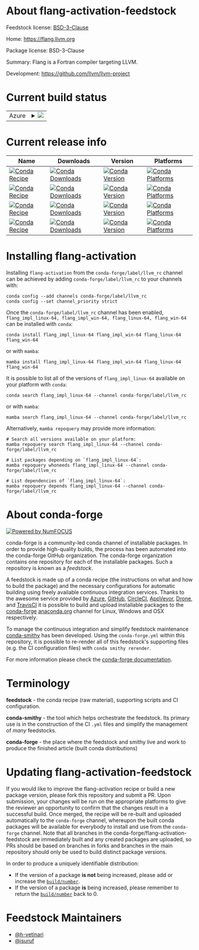 About flang-activation-feedstock
================================

Feedstock license: [BSD-3-Clause](https://github.com/conda-forge/flang-activation-feedstock/blob/main/LICENSE.txt)

Home: https://flang.llvm.org

Package license: BSD-3-Clause

Summary: Flang is a Fortran compiler targeting LLVM.

Development: https://github.com/llvm/llvm-project

Current build status
====================


<table>
    
  <tr>
    <td>Azure</td>
    <td>
      <details>
        <summary>
          <a href="https://dev.azure.com/conda-forge/feedstock-builds/_build/latest?definitionId=23349&branchName=main">
            <img src="https://dev.azure.com/conda-forge/feedstock-builds/_apis/build/status/flang-activation-feedstock?branchName=main">
          </a>
        </summary>
        <table>
          <thead><tr><th>Variant</th><th>Status</th></tr></thead>
          <tbody><tr>
              <td>linux_64</td>
              <td>
                <a href="https://dev.azure.com/conda-forge/feedstock-builds/_build/latest?definitionId=23349&branchName=main">
                  <img src="https://dev.azure.com/conda-forge/feedstock-builds/_apis/build/status/flang-activation-feedstock?branchName=main&jobName=linux&configuration=linux%20linux_64_" alt="variant">
                </a>
              </td>
            </tr><tr>
              <td>win_64</td>
              <td>
                <a href="https://dev.azure.com/conda-forge/feedstock-builds/_build/latest?definitionId=23349&branchName=main">
                  <img src="https://dev.azure.com/conda-forge/feedstock-builds/_apis/build/status/flang-activation-feedstock?branchName=main&jobName=win&configuration=win%20win_64_" alt="variant">
                </a>
              </td>
            </tr>
          </tbody>
        </table>
      </details>
    </td>
  </tr>
</table>

Current release info
====================

| Name | Downloads | Version | Platforms |
| --- | --- | --- | --- |
| [![Conda Recipe](https://img.shields.io/badge/recipe-flang_impl_linux--64-green.svg)](https://anaconda.org/conda-forge/flang_impl_linux-64) | [![Conda Downloads](https://img.shields.io/conda/dn/conda-forge/flang_impl_linux-64.svg)](https://anaconda.org/conda-forge/flang_impl_linux-64) | [![Conda Version](https://img.shields.io/conda/vn/conda-forge/flang_impl_linux-64.svg)](https://anaconda.org/conda-forge/flang_impl_linux-64) | [![Conda Platforms](https://img.shields.io/conda/pn/conda-forge/flang_impl_linux-64.svg)](https://anaconda.org/conda-forge/flang_impl_linux-64) |
| [![Conda Recipe](https://img.shields.io/badge/recipe-flang_impl_win--64-green.svg)](https://anaconda.org/conda-forge/flang_impl_win-64) | [![Conda Downloads](https://img.shields.io/conda/dn/conda-forge/flang_impl_win-64.svg)](https://anaconda.org/conda-forge/flang_impl_win-64) | [![Conda Version](https://img.shields.io/conda/vn/conda-forge/flang_impl_win-64.svg)](https://anaconda.org/conda-forge/flang_impl_win-64) | [![Conda Platforms](https://img.shields.io/conda/pn/conda-forge/flang_impl_win-64.svg)](https://anaconda.org/conda-forge/flang_impl_win-64) |
| [![Conda Recipe](https://img.shields.io/badge/recipe-flang_linux--64-green.svg)](https://anaconda.org/conda-forge/flang_linux-64) | [![Conda Downloads](https://img.shields.io/conda/dn/conda-forge/flang_linux-64.svg)](https://anaconda.org/conda-forge/flang_linux-64) | [![Conda Version](https://img.shields.io/conda/vn/conda-forge/flang_linux-64.svg)](https://anaconda.org/conda-forge/flang_linux-64) | [![Conda Platforms](https://img.shields.io/conda/pn/conda-forge/flang_linux-64.svg)](https://anaconda.org/conda-forge/flang_linux-64) |
| [![Conda Recipe](https://img.shields.io/badge/recipe-flang_win--64-green.svg)](https://anaconda.org/conda-forge/flang_win-64) | [![Conda Downloads](https://img.shields.io/conda/dn/conda-forge/flang_win-64.svg)](https://anaconda.org/conda-forge/flang_win-64) | [![Conda Version](https://img.shields.io/conda/vn/conda-forge/flang_win-64.svg)](https://anaconda.org/conda-forge/flang_win-64) | [![Conda Platforms](https://img.shields.io/conda/pn/conda-forge/flang_win-64.svg)](https://anaconda.org/conda-forge/flang_win-64) |

Installing flang-activation
===========================

Installing `flang-activation` from the `conda-forge/label/llvm_rc` channel can be achieved by adding `conda-forge/label/llvm_rc` to your channels with:

```
conda config --add channels conda-forge/label/llvm_rc
conda config --set channel_priority strict
```

Once the `conda-forge/label/llvm_rc` channel has been enabled, `flang_impl_linux-64, flang_impl_win-64, flang_linux-64, flang_win-64` can be installed with `conda`:

```
conda install flang_impl_linux-64 flang_impl_win-64 flang_linux-64 flang_win-64
```

or with `mamba`:

```
mamba install flang_impl_linux-64 flang_impl_win-64 flang_linux-64 flang_win-64
```

It is possible to list all of the versions of `flang_impl_linux-64` available on your platform with `conda`:

```
conda search flang_impl_linux-64 --channel conda-forge/label/llvm_rc
```

or with `mamba`:

```
mamba search flang_impl_linux-64 --channel conda-forge/label/llvm_rc
```

Alternatively, `mamba repoquery` may provide more information:

```
# Search all versions available on your platform:
mamba repoquery search flang_impl_linux-64 --channel conda-forge/label/llvm_rc

# List packages depending on `flang_impl_linux-64`:
mamba repoquery whoneeds flang_impl_linux-64 --channel conda-forge/label/llvm_rc

# List dependencies of `flang_impl_linux-64`:
mamba repoquery depends flang_impl_linux-64 --channel conda-forge/label/llvm_rc
```


About conda-forge
=================

[![Powered by
NumFOCUS](https://img.shields.io/badge/powered%20by-NumFOCUS-orange.svg?style=flat&colorA=E1523D&colorB=007D8A)](https://numfocus.org)

conda-forge is a community-led conda channel of installable packages.
In order to provide high-quality builds, the process has been automated into the
conda-forge GitHub organization. The conda-forge organization contains one repository
for each of the installable packages. Such a repository is known as a *feedstock*.

A feedstock is made up of a conda recipe (the instructions on what and how to build
the package) and the necessary configurations for automatic building using freely
available continuous integration services. Thanks to the awesome service provided by
[Azure](https://azure.microsoft.com/en-us/services/devops/), [GitHub](https://github.com/),
[CircleCI](https://circleci.com/), [AppVeyor](https://www.appveyor.com/),
[Drone](https://cloud.drone.io/welcome), and [TravisCI](https://travis-ci.com/)
it is possible to build and upload installable packages to the
[conda-forge](https://anaconda.org/conda-forge) [anaconda.org](https://anaconda.org/)
channel for Linux, Windows and OSX respectively.

To manage the continuous integration and simplify feedstock maintenance
[conda-smithy](https://github.com/conda-forge/conda-smithy) has been developed.
Using the ``conda-forge.yml`` within this repository, it is possible to re-render all of
this feedstock's supporting files (e.g. the CI configuration files) with ``conda smithy rerender``.

For more information please check the [conda-forge documentation](https://conda-forge.org/docs/).

Terminology
===========

**feedstock** - the conda recipe (raw material), supporting scripts and CI configuration.

**conda-smithy** - the tool which helps orchestrate the feedstock.
                   Its primary use is in the construction of the CI ``.yml`` files
                   and simplify the management of *many* feedstocks.

**conda-forge** - the place where the feedstock and smithy live and work to
                  produce the finished article (built conda distributions)


Updating flang-activation-feedstock
===================================

If you would like to improve the flang-activation recipe or build a new
package version, please fork this repository and submit a PR. Upon submission,
your changes will be run on the appropriate platforms to give the reviewer an
opportunity to confirm that the changes result in a successful build. Once
merged, the recipe will be re-built and uploaded automatically to the
`conda-forge` channel, whereupon the built conda packages will be available for
everybody to install and use from the `conda-forge` channel.
Note that all branches in the conda-forge/flang-activation-feedstock are
immediately built and any created packages are uploaded, so PRs should be based
on branches in forks and branches in the main repository should only be used to
build distinct package versions.

In order to produce a uniquely identifiable distribution:
 * If the version of a package **is not** being increased, please add or increase
   the [``build/number``](https://docs.conda.io/projects/conda-build/en/latest/resources/define-metadata.html#build-number-and-string).
 * If the version of a package **is** being increased, please remember to return
   the [``build/number``](https://docs.conda.io/projects/conda-build/en/latest/resources/define-metadata.html#build-number-and-string)
   back to 0.

Feedstock Maintainers
=====================

* [@h-vetinari](https://github.com/h-vetinari/)
* [@isuruf](https://github.com/isuruf/)

